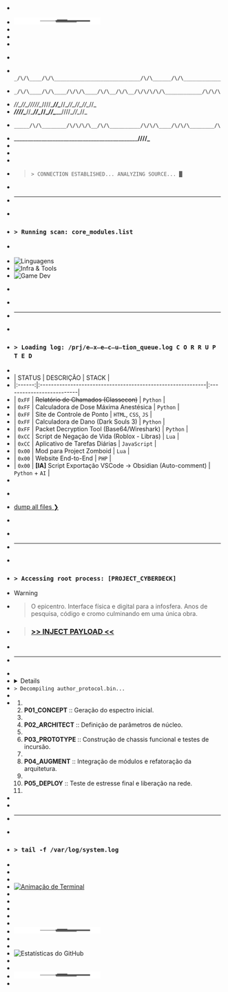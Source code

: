 + <div align="center">
+  <img src="https://raw.githubusercontent.com/VertigoFromOuterSpace/VertigoFromOuterSpace/main/.assets/glitch_divider.svg?v=1" alt="Glitch Divider"/>
+ </div>
+ 
+ <div align="center">
+  <pre>
+      _/\/\____/\/\____________________________/\/\______/\/\___________________________
+     _/\/\____/\/\____/\/\/\____/\/\__/\/\__/\/\/\/\/\____________/\/\/\/\____/\/\/\___ 
+    _/\/\____/\/\__/\/\/\/\/\__/\/\/\/\______/\/\______/\/\____/\/\__/\/\__/\/\__/\/\_  
+   ___/\/\/\/\____/\/\________/\/\__________/\/\______/\/\______/\/\/\/\__/\/\__/\/\_   
+     _____/\/\________/\/\/\/\__/\/\__________/\/\/\____/\/\/\________/\/\____/\/\/\___    
+ ___________________________________________________________/\/\/\/\_______________     
+  </pre>
+ </div>
+ 
+ > `> CONNECTION ESTABLISHED... ANALYZING SOURCE... █`
+ 
+ ---
+ 
+ ### `> Running scan: core_modules.list`
+ <p align="center">
+  <img src="https://skillicons.dev/icons?i=py,js,php,html,css&perline=5&theme=dark" alt="Linguagens"><br>
+  <img src="https://skillicons.dev/icons?i=aws,redhat,git,github,vscode,obsidian&perline=6&theme=dark" alt="Infra & Tools"><br>
+  <img src="https://skillicons.dev/icons?i=gamemakerstudio,robloxstudio&perline=7&theme=dark" alt="Game Dev">
+ </p>
+ 
+ ---
+ 
+ ### `> Loading log: /prj/e̶x̶e̶c̶u̶tion_queue.log C O R R U P T E D`
+ 
+ | STATUS | DESCRIÇÃO                                                   | STACK                     |
+ |:------:|:------------------------------------------------------------|:--------------------------|
+ | `0xFF` | ~~Relatório de Chamados (Classecon)~~                       | `Python`                  |
+ | `0xFF` | Calculadora de Dose Máxima Anestésica                       | `Python`                  |
+ | `0xFF` | Site de Controle de Ponto                                   | `HTML`, `CSS`, `JS`       |
+ | `0xFF` | Calculadora de Dano (Dark Souls 3)                          | `Python`                  |
+ | `0xFF` | Packet Decryption Tool (Base64/Wireshark)                   | `Python`                  |
+ | `0xCC` | Script de Negação de Vida (Roblox - Libras)                 | `Lua`                     |
+ | `0xCC` | Aplicativo de Tarefas Diárias                               | `JavaScript`              |
+ | `0x00` | Mod para Project Zomboid                                    | `Lua`                     |
+ | `0x00` | Website End-to-End                                          | `PHP`                     |
+ | `0x00` | **[IA]** Script Exportação VSCode → Obsidian (Auto-comment) | `Python` + `AI`           |
+ 
+ <p align="right">
+  <a href="https://github.com/VertigoFromOuterSpace?tab=repositories">dump all files ❯</a>
+ </p>
+ 
+ ---
+ 
+ ### `> Accessing root process: [PROJECT_CYBERDECK]`
+ > [!WARNING]
+ > O epicentro. Interface física e digital para a infosfera. Anos de pesquisa, código e cromo culminando em uma única obra.
+ > ### [>> INJECT PAYLOAD <<](https://github.com/VertigoFromOuterSpace/Cyberdeck)
+ 
+ ---
+ 
+ <details>
+  <summary><code>> Decompiling author_protocol.bin...</code></summary>
+  <br>
+  <ol>
+    <li><b>P01_CONCEPT</b> :: Geração do espectro inicial.</li>
+    <li><b>P02_ARCHITECT</b> :: Definição de parâmetros de núcleo.</li>
+    <li><b>P03_PROTOTYPE</b> :: Construção de chassis funcional e testes de incursão.</li>
+    <li><b>P04_AUGMENT</b> :: Integração de módulos e refatoração da arquitetura.</li>
+    <li><b>P05_DEPLOY</b> :: Teste de estresse final e liberação na rede.</li>
+  </ol>
+ </details>
+ 
+ ---
+ 
+ ### `> tail -f /var/log/system.log`
+ 
+ <div align="center">
+  <a href="https://git.io/typing-svg">
+    <img src="https://readme-typing-svg.demolab.com?font=Fira+Code&weight=600&size=25&duration=4000&pause=500&color=00FF7F&center=true&vCenter=true&width=550&lines=USER%3A+Vertigo;AUTH_STATUS%3A+ROOT_ACCESS;INITIATING+OVERRIDE...;TARGET%3A+CYBERDECK.sh;SYSTEM_MESSAGE%3A+Stay+sharp." alt="Animação de Terminal" />
+  </a>
+ </div>
+ <br>
+ 
+ <div align="center">
+  <img src="https://raw.githubusercontent.com/VertigoFromOuterSpace/VertigoFromOuterSpace/main/.assets/glitch_divider.svg?v=1" alt="Glitch Divider"/>
+ </div>
+ <div align="center">
+  <img src="https://github-readme-stats.vercel.app/api?username=VertigoFromOuterSpace&show_icons=true&theme=gotham&icon_color=00ff7f&text_color=00ff7f&bg_color=0d1117&border_color=00ff7f" alt="Estatísticas do GitHub">
+ </div>
+ <div align="center">
+  <img src="https://raw.githubusercontent.com/VertigoFromOuterSpace/VertigoFromOuterSpace/main/.assets/glitch_divider.svg?v=1" alt="Glitch Divider"/>
+ </div>
